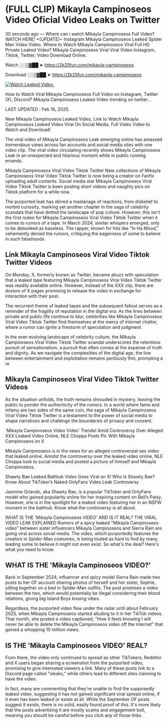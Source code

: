 # (FULL CLIP) Mikayla Campinoseos Video Oficial Video Leaks on Twitter

30 seconds ago — Where can i watch Mikayla Campinoseos Full Video? WATCH HERE! +(UPDATE)~ Instagram Mikayla Campinoseos Leaked Spider Man Video Video. Where to Watch Mikayla Campinoseos Viral Full HD Private Leaked Video? Mikayla Campinoseos Viral Viral Video Instagram, Tiktok, Twitter, Video Download Online.

Watch ░░▒▓██ ➤ https://2k25fun.com/mikayla-campinoseos

Download ░░▒▓██ ➤ https://2k25fun.com/mikayla-campinoseos

[![Watch Leaked Video.](https://miro.medium.com/v2/resize:fit:828/format:webp/1*cilzJN44JGOrTw9NJCrNHA.gif "Watch Leaked Video")](https://2k25fun.com/mikayla-campinoseos)

How to Watch Viral Mikayla Campinoseos Full Video on Instagram, Twitter (X), Discord? Mikayla Campinoseos Leaked Video trending on twitter...

LAST UPDATED : Feb 16, 2025.

New Mikayla Campinoseos Leaked Video, Link to Watch Mikayla Campinoseos Leaked Video Viral On Social Media. Full Video Video to Watch and Download!

The viral video of Mikayla Campinoseos Leak emerging online has amassed tremendous views across fan accounts and social media sites with one video clip. The viral video circulating recently shows Mikayla Campinoseos Leak in an unexpected and hilarious moment while in public running errands.

Mikayla Campinoseos Viral Video Tiktok Twitter New collections of Mikayla Campinoseos Viral Video Tiktok Twitter is now being a creator on Fanfix uploading adult contents. Social media star Mikayla Campinoseos Viral Video Tiktok Twitter is been posting short videos and naughty pics on Tiktok platform for a while now.

The purported leak has stirred a maelanage of reactions, from disbelief to morbid curiosity, marking yet another chapter in the saga of celebrity scandals that have dotted the landscape of pop culture. However, this isn't the first rodeo for Mikayla Campinoseos Viral Video Tiktok Twitter when it comes to rumors of a tape. In March 2024, similar whispers emerged, only to be debunked as baseless. The rapper, known for hits like "In Ha Mood," vehemently denied the rumors, critiquing the eagerness of some to believe in such falsehoods.

## Link Mikayla Campinoseos Viral Video Tiktok Twitter Videos

On Monday, X, formerly known as Twitter, became abuzz with speculation that a leaked tape featuring Mikayla Campinoseos Viral Video Tiktok Twitter was readily available online. However, instead of the XXX clip, there are dozens of X pages promising to release the video in exchange for interaction with their post.

The recurrent theme of leaked tapes and the subsequent fallout serves as a reminder of the fragility of reputation in the digital era. As the lines between private and public life continue to blur, celebrities like Mikayla Campinoseos Viral Video Tiktok Twitter find themselves at the mercy of internet chatter, where a rumor can ignite a firestorm of speculation and judgment.

In the ever-evolving landscape of celebrity culture, the Mikayla Campinoseos Viral Video Tiktok Twitter scandal underscores the relentless pursuit of sensationalism, a pursuit that often comes at the expense of truth and dignity. As we navigate the complexities of the digital age, the line between entertainment and exploitation remains perilously thin, prompting a re

##  Mikayla Campinoseos Viral Video Tiktok Twitter Videos

As the situation unfolds, the truth remains shrouded in mystery, leaving the public to ponder the authenticity of the rumors. In a world where fame and infamy are two sides of the same coin, the saga of Mikayla Campinoseos Viral Video Tiktok Twitter is a testament to the power of social media to shape narratives and challenge the boundaries of privacy and consent.

'Mikayla Campinoseos Video Video' Trends! Amid Controversy Over Alleged XXX Leaked Video Online, NLE Choppa Posts Pic With Mikayla Campinoseos on X

Mikayla Campinoseos is in the news for an alleged controversial sex video that leaked online. Amidst the controversy over the leaked video online, NLE Choppa took to social media and posted a picture of himself and Mikayla Campinoseos.

Shawty Bae Leaked Bathtub Video Goes Viral on X! Who Is Shawty Bae? Know About TikToker’s Naked OnlyFans Video Leak Controversy

Jasmine Orlando, aka Shawty Bae, is a popular TikToker and OnlyFans model who gained popularity online for her inspiring content on Bell’s Palsy. However, she is in the spotlight for a leaked video featuring her in an NSFW moment in the bathtub. Know what the controversy is all about.

WHAT IS THE 'Mikayla Campinoseos VIDEO' AND IS IT REAL? THE VIRAL VIDEO LEAK EXPLAINED Rumors of a spicy leaked "Mikayla Campinoseos video" between sister influencers Mikayla Campinoseos and Sierra Rain are going viral across social media. The video, which purportedly features the creators in Spider-Man costumes, is being touted as hard to find by many, leading some to believe it might not even exist. So what's the deal? Here's what you need to know.

## WHAT IS THE 'Mikayla Campinoseos VIDEO?'

Back in September 2024, influencer and spicy model Sierra Rain made two posts to her OF account sharing photos of herself and her sister, Sophie, sitting together on a bed in Spider-Man outfits. The post promises a video between the two, which would potentially be illegal considering their blood relations, giving big Island Boys kissing vibes.

Regardless, the purported video flew under the radar until about February 2025, when Mikayla Campinoseos started alluding to it in her TikTok videos. That month, she posted a video captioned, "How it feels knowing I will never be able to delete the Mikayla Campinoseos video off the internet" that gained a whopping 10 million views.

## IS THE 'Mikayla Campinoseos VIDEO' REAL?

From there, the video only continued to spread as other TikTokers, Redditor and X users began sharing a screenshot from the purported video, promising to give interested viewers a link. Many of these posts link to a Discord page called "xleaks," while others lead to different sites claiming to have the video.

In fact, many are commenting that they're unable to find the supposedly leaked video, suggesting it has not gained significant viral spread online, if it even has been leaked or exists at all. While the September OF posts suggest it exists, there is no solid, easily found proof of this. It's more likely that the posts advertising it are mostly scams and engagement bait, meaning you should be careful before you click any of those links.